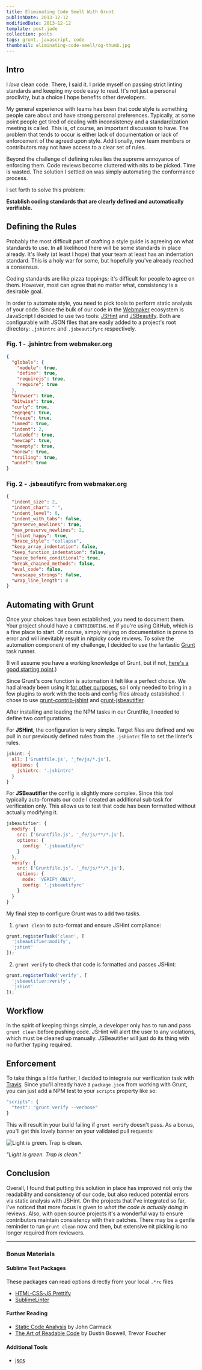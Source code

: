 ```yaml
---
title: Eliminating Code Smell With Grunt
publishDate: 2013-12-12
modifiedDate: 2013-12-12
template: post.jade
collection: posts
tags: grunt, javascript, code
thumbnail: eliminating-code-smell/og-thumb.jpg
---
```


## Intro

I *love* clean code. There, I said it. I pride myself on passing strict linting standards and keeping my code easy to read. It's not just a personal proclivity, but a choice I hope benefits other developers.

My general experience with teams has been that code style is something people care about and have strong personal preferences. Typically, at some point people get tired of dealing with inconsistency and a standardization meeting is called. This is, of course, an important discussion to have. The problem that tends to occur is either lack of documentation or lack of enforcement of the agreed upon style. Additionally, new team members or contributors may not have access to a clear set of rules.

Beyond the challenge of defining rules lies the supreme annoyance of enforcing them. Code reviews become cluttered with nits to be picked. Time is wasted. The solution I settled on was simply automating the conformance process.

I set forth to solve this problem:

**Establish coding standards that are clearly defined and automatically verifiable.**

## Defining the Rules

Probably the most difficult part of crafting a style guide is agreeing on what standards to use. In all likelihood there will be some standards in place already. It's likely (at least I hope) that your team at least has an indentation standard. This is a holy war for some, but hopefully you've already reached a consensus.

Coding standards are like pizza toppings; it's difficult for people to agree on them. However, most can agree that no matter what, consistency is a desirable goal.

In order to automate style, you need to pick tools to perform static analysis of your code. Since the bulk of our code in the [Webmaker](http://webmaker.org) ecosystem is JavaScript I decided to use two tools: [JSHint](http://jshint.com/) and [JSBeautify](https://github.com/einars/js-beautify). Both are configurable with JSON files that are easily added to a project's root directory: `.jshintrc` and `.jsbeautifyrc` respectively.

### Fig. 1 - .jshintrc from webmaker.org

```json
{
  "globals": {
    "module": true,
    "define": true,
    "requirejs": true,
    "require": true
  },
  "browser": true,
  "bitwise": true,
  "curly": true,
  "eqeqeq": true,
  "freeze": true,
  "immed": true,
  "indent": 2,
  "latedef": true,
  "newcap": true,
  "noempty": true,
  "nonew": true,
  "trailing": true,
  "undef": true
}
```

### Fig. 2 - .jsbeautifyrc from webmaker.org

```json
{
  "indent_size": 2,
  "indent_char": " ",
  "indent_level": 0,
  "indent_with_tabs": false,
  "preserve_newlines": true,
  "max_preserve_newlines": 2,
  "jslint_happy": true,
  "brace_style": "collapse",
  "keep_array_indentation": false,
  "keep_function_indentation": false,
  "space_before_conditional": true,
  "break_chained_methods": false,
  "eval_code": false,
  "unescape_strings": false,
  "wrap_line_length": 0
}
```

## Automating with Grunt

Once your choices have been established, you need to document them. Your project should have a `CONTRIBUTING.md` if you're using GitHub, which is a fine place to start. Of course, simply relying on documentation is prone to error and will inevitably result in nitpicky code reviews. To solve the automation component of my challenge, I decided to use the fantastic [Grunt](http://gruntjs.com/) task runner.

(I will assume you have a working knowledge of Grunt, but if not, [here's a good starting point](http://www.youtube.com/watch?v=q3Sqljpr-Vc).)

Since Grunt's core function is automation it felt like a perfect choice. We had already been using it [for other purposes](https://github.com/mozilla/webmaker-profile/blob/master/Gruntfile.js), so I only needed to bring in a few plugins to work with the tools and config files already established. I chose to use [grunt-contrib-jshint](https://github.com/gruntjs/grunt-contrib-jshint) and [grunt-jsbeautifier](https://github.com/vkadam/grunt-jsbeautifier).

After installing and loading the NPM tasks in our Gruntfile, I needed to define two configurations.

For **JSHint**, the configuration is very simple. Target files are defined and we pull in our previously defined rules from the `.jshintrc` file to set the linter's rules.

```js
jshint: {
  all: ['Gruntfile.js', '_fe/js/*.js'],
  options: {
    jshintrc: '.jshintrc'
  }
}
```

For **JSBeautifier** the config is slightly more complex. Since this tool typically auto-formats our code I created an additional sub task for verification only. This allows us to test that code has been formatted without actually modifying it.

```js
jsbeautifier: {
  modify: {
    src: ['Gruntfile.js', '_fe/js/**/*.js'],
    options: {
      config: '.jsbeautifyrc'
    }
  },
  verify: {
    src: ['Gruntfile.js', '_fe/js/**/*.js'],
    options: {
      mode: 'VERIFY_ONLY',
      config: '.jsbeautifyrc'
    }
  }
}
```

My final step to configure Grunt was to add two tasks.

1. `grunt clean` to auto-format and ensure JSHint compliance:

  ```js
  grunt.registerTask('clean', [
    'jsbeautifier:modify',
    'jshint'
  ]);
  ```

2. `grunt verify` to check that code is formatted and passes JSHint:

  ```js
  grunt.registerTask('verify', [
    'jsbeautifier:verify',
    'jshint'
  ]);
  ```

## Workflow

In the spirit of keeping things simple, a developer only has to run and pass `grunt clean` before pushing code. JSHint will alert the user to any violations, which must be cleaned up manually. JSBeautifier will just do its thing with no further typing required.

## Enforcement

To take things a little further, I decided to integrate our verification task with [Travis](https://travis-ci.org/). Since you'll already have a `package.json` from working with Grunt, you can just add a NPM test to your `scripts` property like so:

```js
"scripts": {
  "test": "grunt verify --verbose"
}
```

This will result in your build failing if `grunt verify` doesn't pass. As a bonus, you'll get this lovely banner on your validated pull requests:

![Light is green. Trap is clean.](/blog/img/eliminating-code-smell/travis.png)

*"Light is green. Trap is clean."*

## Conclusion

Overall, I found that putting this solution in place has improved not only the readability and consistency of our code, but also reduced potential errors via static analysis with JSHint. On the projects that I've integrated so far, I've noticed that more focus is given to *what the code is actually doing* in reviews. Also, with open source projects it's a wonderful way to ensure contributors maintain consistency with their patches. There may be a gentle reminder to run `grunt clean` now and then, but extensive nit picking is no longer required from reviewers.

---
### Bonus Materials

#### Sublime Text Packages

These packages can read options directly from your local `.*rc` files

- [HTML-CSS-JS Prettify](https://github.com/victorporof/Sublime-HTMLPrettify)
- [SublimeLinter](https://github.com/SublimeLinter/SublimeLinter)

#### Further Reading

- [Static Code Analysis](http://www.altdevblogaday.com/2011/12/24/static-code-analysis/) by John Carmack
- [The Art of Readable Code](http://shop.oreilly.com/product/9780596802301.do) by Dustin Boswell, Trevor Foucher

#### Additional Tools

- [jscs](https://github.com/mdevils/node-jscs)
